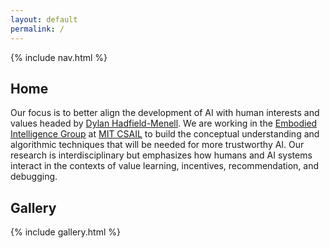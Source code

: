 ```yaml
---
layout: default
permalink: /
---
```


{% include nav.html %}

## Home

Our focus is to better align the development of AI with human interests and values headed by [Dylan Hadfield-Menell](http://people.csail.mit.edu/dhm/). We are working in the [Embodied Intelligence Group](https://ei.csail.mit.edu/) at [MIT CSAIL](https://www.csail.mit.edu/) to build the conceptual understanding and algorithmic techniques that will be needed for more trustworthy AI. Our research is interdisciplinary but emphasizes how humans and AI systems interact in the contexts of value learning, incentives, recommendation, and debugging.

## Gallery

{% include gallery.html %}


